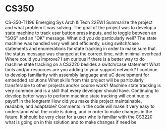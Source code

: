 # CS350
CS-350-T1196 Emerging Sys Arch &amp; Tech 22EW1
Summarize the project and what problem it was solving.
The goal of the project was to develop a state machine to track user button press inputs, and to toggle between an "SOS" and an "OK" message.
What did you do particularly well?
The state machine was handled very well and efficiently, using switch/case statements and enumerations for state tracking in order to make sure that the status message was changed at the correct time, with minimal overhead
Where could you improve?
I am curious if there is a better way to do machine state tracking on a CS3220 besides a switch/case statement
What tools and/or resources are you adding to your support network?
I continue to develop familiarity with assembly language and uC development for embedded solutions
What skills from this project will be particularly transferable to other projects and/or course work?
Machine state tracking is very common and is a skill that every developer should have. Continuing to develop better ways to perform machine state tracking will continue to payoff in the longterm
How did you make this project maintainable, readable, and adaptable?
Comments in the code will make it very easy to understand what the code is doing, and in order to make changes in the future. It should be very clear for a user who is familiar with the CS3220 what is going on in this solution and to make changes if need be
